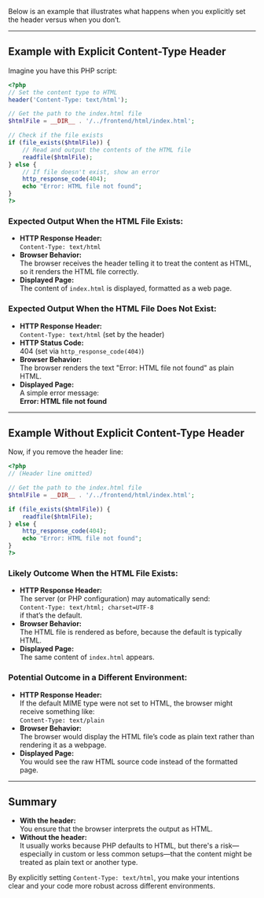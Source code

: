 Below is an example that illustrates what happens when you explicitly set the header versus when you don’t.

---

## Example with Explicit Content-Type Header

Imagine you have this PHP script:

```php
<?php
// Set the content type to HTML
header('Content-Type: text/html');

// Get the path to the index.html file
$htmlFile = __DIR__ . '/../frontend/html/index.html';

// Check if the file exists
if (file_exists($htmlFile)) {
    // Read and output the contents of the HTML file
    readfile($htmlFile);
} else {
    // If file doesn't exist, show an error
    http_response_code(404);
    echo "Error: HTML file not found";
}
?>
```

### Expected Output When the HTML File Exists:

- **HTTP Response Header:**  
    `Content-Type: text/html`
- **Browser Behavior:**  
    The browser receives the header telling it to treat the content as HTML, so it renders the HTML file correctly.
- **Displayed Page:**  
    The content of `index.html` is displayed, formatted as a web page.

### Expected Output When the HTML File Does Not Exist:

- **HTTP Response Header:**  
    `Content-Type: text/html` (set by the header)
- **HTTP Status Code:**  
    404 (set via `http_response_code(404)`)
- **Browser Behavior:**  
    The browser renders the text "Error: HTML file not found" as plain HTML.
- **Displayed Page:**  
    A simple error message:  
    **Error: HTML file not found**

---

## Example Without Explicit Content-Type Header

Now, if you remove the header line:

```php
<?php
// (Header line omitted)

// Get the path to the index.html file
$htmlFile = __DIR__ . '/../frontend/html/index.html';

if (file_exists($htmlFile)) {
    readfile($htmlFile);
} else {
    http_response_code(404);
    echo "Error: HTML file not found";
}
?>
```

### Likely Outcome When the HTML File Exists:

- **HTTP Response Header:**  
    The server (or PHP configuration) may automatically send:  
    `Content-Type: text/html; charset=UTF-8`  
    if that’s the default.
- **Browser Behavior:**  
    The HTML file is rendered as before, because the default is typically HTML.
- **Displayed Page:**  
    The same content of `index.html` appears.

### Potential Outcome in a Different Environment:

- **HTTP Response Header:**  
    If the default MIME type were not set to HTML, the browser might receive something like:  
    `Content-Type: text/plain`
- **Browser Behavior:**  
    The browser would display the HTML file’s code as plain text rather than rendering it as a webpage.
- **Displayed Page:**  
    You would see the raw HTML source code instead of the formatted page.

---

## Summary

- **With the header:**  
    You ensure that the browser interprets the output as HTML.
- **Without the header:**  
    It usually works because PHP defaults to HTML, but there's a risk—especially in custom or less common setups—that the content might be treated as plain text or another type.

By explicitly setting `Content-Type: text/html`, you make your intentions clear and your code more robust across different environments.
